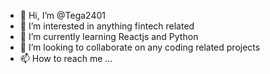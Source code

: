 - 👋 Hi, I’m @Tega2401
- 👀 I’m interested in anything fintech related
- 🌱 I’m currently learning Reactjs and Python 
- 💞️ I’m looking to collaborate on any coding related projects
- 📫 How to reach me ...

<!---
Tega2401/Tega2401 is a ✨ special ✨ repository because its `README.md` (this file) appears on your GitHub profile.
You can click the Preview link to take a look at your changes.
--->
